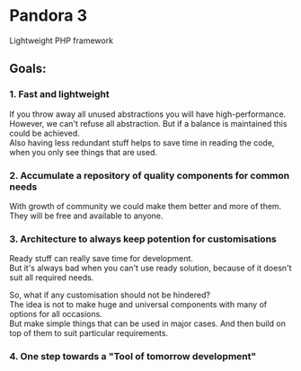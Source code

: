 # Pandora 3
Lightweight PHP framework

## Goals:

### 1. Fast and lightweight
If you throw away all unused abstractions you will have high-performance. However, we can't refuse all abstraction. But if a balance is maintained this could be achieved.  
Also having less redundant stuff helps to save time in reading the code, when you only see things that are used.

### 2. Accumulate a repository of quality components for common needs
With growth of community we could make them better and more of them.  
They will be free and available to anyone.

### 3. Architecture to always keep potention for customisations
Ready stuff can really save time for development.  
But it's always bad when you can't use ready solution, because of it doesn't suit all required needs.

So, what if any customisation should not be hindered?  
The idea is not to make huge and universal components with many of options for all occasions.  
But make simple things that can be used in major cases. And then build on top of them to suit particular requirements.

### 4. One step towards a "Tool of tomorrow development"
